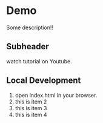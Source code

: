 # Demo

Some description!!

## Subheader
watch tutorial on Youtube. 

## Local Development
1. open index.html in your browser.
2. this is item 2
3. this is item 3
4. this is item 4
